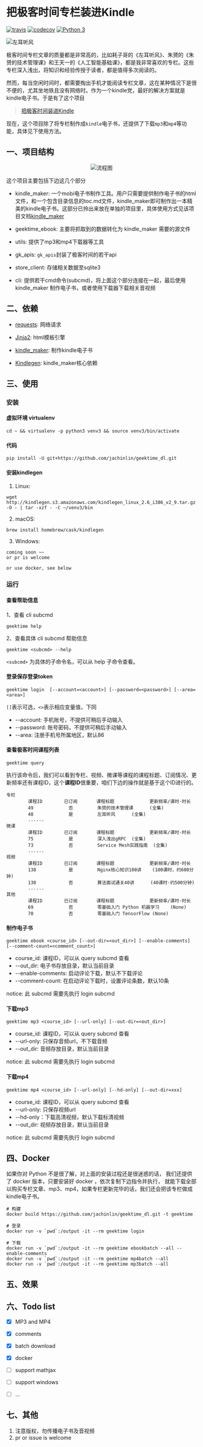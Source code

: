 # 把极客时间专栏装进Kindle

[![travis](https://travis-ci.org/jachinlin/geektime_dl.svg?branch=master)](https://travis-ci.org/jachinlin/geektime_dl)
[![codecov](https://codecov.io/gh/jachinlin/geektime_dl/branch/master/graph/badge.svg)](https://codecov.io/gh/jachinlin/geektime_dl)
[![Python 3](https://img.shields.io/badge/python-3-blue.svg)](https://www.python.org/downloads/release/python-356/)

<img src="https://raw.githubusercontent.com/jachinlin/jachinlin.github.io/master/img/gk-mp4.gif" alt="左耳听风">

极客时间专栏文章的质量都是非常高的，比如耗子哥的《左耳听风》、朱赟的《朱赟的技术管理课》和王天一的《人工智能基础课》，都是我非常喜欢的专栏。这些专栏深入浅出，将知识和经验传授于读者，都是值得多次阅读的。

然而，每当空闲时间时，都需要掏出手机才能阅读专栏文章，这在某种情况下是很不便的，尤其坐地铁且没有网络时。作为一个kindle党，最好的解决方案就是kindle电子书。于是有了这个项目

>[把极客时间装进Kindle](https://github.com/jachinlin/geektime_ebook_maker)

现在，这个项目除了将专栏制作成`kindle`电子书，还提供了下载`mp3`和`mp4`等功能，具体见下使用方法。


## 一、项目结构

<p align="center">
    <img src="https://github.com/jachinlin/jachinlin.github.io/blob/master/img/gk-chart.png?raw=true" alt="流程图">
</p>


这个项目主要包括下边这几个部分

- kindle_maker: 一个mobi电子书制作工具。用户只需要提供制作电子书的html文件，和一个包含目录信息的toc.md文件，kindle_maker即可制作出一本精美的kindle电子书。这部分已拎出来放在单独的项目里，具体使用方式见该项目文档[kindle_maker](https://github.com/jachinlin/kindle_maker)

- geektime_ebook: 主要将抓取到的数据转化为 kindle_maker 需要的源文件

- utils: 提供了mp3和mp4下载器等工具

- gk_apis: `gk_apis`封装了极客时间的若干api

- store_client: 存储相关数据至sqlite3

- cli: 提供若干cmd命令(subcmd)，将上面这个部分连接在一起，最后使用 kindle_maker 制作电子书，或者使用下载器下载相关音视频



## 二、依赖

- [requests](http://www.python-requests.org/en/master/): 网络请求

- [Jinja2](http://jinja.pocoo.org/): html模板引擎

- [kindle_maker](https://github.com/jachinlin/kindle_maker): 制作kindle电子书

- [Kindlegen](https://www.amazon.com/gp/feature.html?ie=UTF8&docId=1000765211): kindle_maker核心依赖



## 三、使用

### 安装

#### 虚拟环境 virtualenv
```
cd ~ && virtualenv -p python3 venv3 && source venv3/bin/activate
```

#### 代码

```
pip install -U git+https://github.com/jachinlin/geektime_dl.git
```

#### 安装kindlegen

1. Linux:

```
wget http://kindlegen.s3.amazonaws.com/kindlegen_linux_2.6_i386_v2_9.tar.gz -O - | tar -xzf - -C ~/venv3/bin
```

2. macOS:

```
brew install homebrew/cask/kindlegen
```

3. Windows:

```
coming soon ~~
or pr is welcome

or use docker, see below
```


### 运行

#### 查看帮助信息

1、查看 cli subcmd

```
geektime help
```

2、查看具体 cli subcmd 帮助信息

```
geektime <subcmd> --help
```

`<subcmd>` 为具体的子命令名，可以从 help 子命令查看。


#### 登录保存登录token

```
geektime login  [--account=<account>] [--password=<password>] [--area=<area>]
```

`[]`表示可选，`<>`表示相应变量值，下同

- --account: 手机账号，不提供可稍后手动输入
- --password: 账号密码，不提供可稍后手动输入
- --area: 注册手机号所属地区，默认86


#### 查看极客时间课程列表

```
geektime query
```

执行该命令后，我们可以看到专栏、视频、微课等课程的课程标题、订阅情况、更新频率还有课程ID，这个**课程ID**很重要，咱们下边的操作就是基于这个ID进行的。

```
专栏
        课程ID        已订阅       课程标题             更新频率/课时·时长
        49             否         朱赟的技术管理课      (全集)
        48             是         左耳听风      (全集)
        ......
微课
        课程ID        已订阅       课程标题             更新频率/课时·时长
        75             是         深入浅出gRPC  (全集)
        73             否         Service Mesh实践指南  (全集)
        ......
视频
        课程ID        已订阅       课程标题             更新频率/课时·时长
        138            是         Nginx核心知识100讲    (100课时，约600分钟)
        130            否         算法面试通关40讲      (40课时·约500分钟)
        ......
其他
        课程ID        已订阅       课程标题             更新频率/课时·时长
        69             否         零基础入门 Python 机器学习    (None)
        70             否         零基础入门 TensorFlow (None)
```

#### 制作电子书

```
geektime ebook <course_id> [--out-dir=<out_dir>] [--enable-comments] [--comment-count=<comment_count>]
```

- course_id: 课程ID，可以从 query subcmd 查看
- --out_dir: 电子书存放目录，默认当前目录
- --enable-comments: 启动评论下载，默认不下载评论
- --comment-count: 在启动评论下载时，设置评论条数，默认10条

notice: 此 subcmd 需要先执行 login subcmd

#### 下载mp3

```
geektime mp3 <course_id> [--url-only] [--out-dir=<out_dir>]
```
- course_id: 课程ID，可以从 query subcmd 查看
- --url-only: 只保存音频url，不下载音频
- --out_dir: 音频存放目录，默认当前目录


notice: 此 subcmd 需要先执行 login subcmd

#### 下载mp4

```
geektime mp4 <course_id> [--url-only] [--hd-only] [--out-dir=xxx]
```

- course_id: 课程ID，可以从 query subcmd 查看
- --url-only: 只保存视频url
- --hd-only：下载高清视频，默认下载标清视频
- --out_dir: 视频存放目录，默认当前目录

notice: 此 subcmd 需要先执行 login subcmd


## 四、Docker

如果你对 Python 不是很了解，对上面的安装过程还是很迷惑的话，
我们还提供了 docker 版本，只要安装好 docker ，依次复制下边指令并执行，
就能下载全部以购买专栏文章、mp3、mp4，如果专栏更新完毕的话，我们还会把该专栏做成kindle电子书。

```
# 构建
docker build https://github.com/jachinlin/geektime_dl.git -t geektime

# 登录
docker run -v `pwd`:/output -it --rm geektime login

# 下载
docker run -v `pwd`:/output -it --rm geektime ebookbatch --all --enable-comments
docker run -v `pwd`:/output -it --rm geektime mp4batch --all
docker run -v `pwd`:/output -it --rm geektime mp3batch --all
```


## 五、效果




## 六、Todo list

- [X] MP3 and MP4
- [X] comments
- [X] batch download
- [X] docker
- [ ] support mathjax
- [ ] support windows
- [ ] ...


## 七、其他

1. 注意版权，勿传播电子书及音视频
2. pr or issue is welcome


